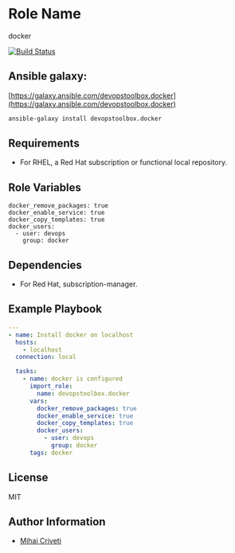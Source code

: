 Role Name
=========

docker

[![Build Status](https://travis-ci.org/cmihai-ansible/docker.svg?branch=master)](https://travis-ci.org/cmihai-ansible/docker)

Ansible galaxy:
---------------

[https://galaxy.ansible.com/devopstoolbox.docker](https://galaxy.ansible.com/devopstoolbox.docker)

```bash
ansible-galaxy install devopstoolbox.docker
```

Requirements
------------

- For RHEL, a Red Hat subscription or functional local repository.

Role Variables
--------------

```
docker_remove_packages: true
docker_enable_service: true
docker_copy_templates: true
docker_users:
  - user: devops
    group: docker
```

Dependencies
------------

- For Red Hat, subscription-manager.

Example Playbook
----------------

```yaml
---
- name: Install docker on localhost
  hosts:
    - localhost
  connection: local

  tasks:
    - name: docker is configured
      import_role:
        name: devopstoolbox.docker
      vars:
        docker_remove_packages: true
        docker_enable_service: true
        docker_copy_templates: true
        docker_users:
          - user: devops
            group: docker
      tags: docker
```

License
-------

MIT

Author Information
------------------

- [Mihai Criveti](https://www.linkedin.com/in/devopstoolbox.)
